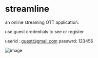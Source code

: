 # streamline 

an online streaming OTT application.

use guest credentials to see or register

userid : guest@gmail.com
passwrd: 123456

![image](https://user-images.githubusercontent.com/62400099/164302483-eb94d705-5117-400d-b995-a2a6517a42d6.png)
